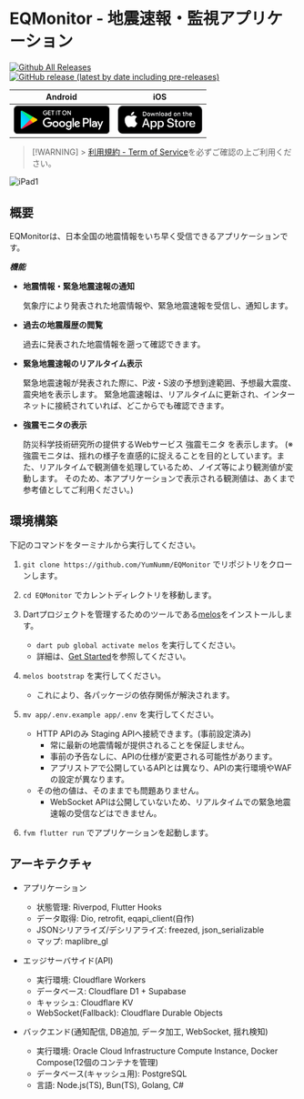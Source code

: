 # EQMonitor - 地震速報・監視アプリケーション

[![Github All Releases](https://img.shields.io/github/downloads/EQMonitor/EQMonitor/total.svg)](https://github.com/EQMonitor/EQMonitor/tags)
[![GitHub release (latest by date including pre-releases)](https://img.shields.io/github/v/release/EQMonitor/EQMonitor?color=blue&include_prereleases&label=Release)](https://github.com/EQMonitor/EQMonitor/releases/latest)

|                                                                                    Android                                                                                     |                                                                                                iOS                                                                                                |
| :----------------------------------------------------------------------------------------------------------------------------------------------------------------------------: | :-----------------------------------------------------------------------------------------------------------------------------------------------------------------------------------------------: |
| [<img src="https://github.com/YumNumm/YumNumm/raw/main/resources/img/google-play-badge.png" height="50">](https://play.google.com/store/apps/details?id=net.yumnumm.eqmonitor) | [<img src="https://github.com/YumNumm/YumNumm/raw/main/resources/img/appstore-badge.png" height="50">](https://apps.apple.com/ja/app/eqmonitor-%E5%9C%B0%E9%9C%87%E9%80%9F%E5%A0%B1/id6447546703) |

> [!WARNING] > [利用規約 - Term of Service](https://github.com/EQMonitor/EQMonitor/blob/main/assets/docs/term_of_service.md)を必ずご確認の上ご利用ください。

![iPad1](https://github.com/YumNumm/EQMonitor/assets/73390859/4196623d-222e-4eac-991a-fee5a976be76)

## 概要

EQMonitorは、日本全国の地震情報をいち早く受信できるアプリケーションです。

**_機能_**

- **地震情報・緊急地震速報の通知**

  気象庁により発表された地震情報や、緊急地震速報を受信し、通知します。

- **過去の地震履歴の閲覧**

  過去に発表された地震情報を遡って確認できます。

- **緊急地震速報のリアルタイム表示**

  緊急地震速報が発表された際に、P波・S波の予想到達範囲、予想最大震度、震央地を表示します。
  緊急地震速報は、リアルタイムに更新され、インターネットに接続されていれば、どこからでも確認できます。

- **強震モニタの表示**

  防災科学技術研究所の提供するWebサービス 強震モニタ を表示します。
  (※ 強震モニタは、揺れの様子を直感的に捉えることを目的としています。また、リアルタイムで観測値を処理しているため、ノイズ等により観測値が変動します。
  そのため、本アプリケーションで表示される観測値は、あくまで参考値としてご利用ください。)

## 環境構築

下記のコマンドをターミナルから実行してください。

1. `git clone https://github.com/YumNumm/EQMonitor` でリポジトリをクローンします。

1. `cd EQMonitor` でカレントディレクトリを移動します。

1. Dartプロジェクトを管理するためのツールである[melos](https://melos.invertase.dev/)をインストールします。

   - `dart pub global activate melos` を実行してください。
   - 詳細は、[Get Started](https://melos.invertase.dev/~melos-latest/getting-started)を参照してください。

1. `melos bootstrap` を実行してください。

   - これにより、各パッケージの依存関係が解決されます。

1. `mv app/.env.example app/.env` を実行してください。

   - HTTP APIのみ Staging APIへ接続できます。(事前設定済み)
     - 常に最新の地震情報が提供されることを保証しません。
     - 事前の予告なしに、APIの仕様が変更される可能性があります。
     - アプリストアで公開しているAPIとは異なり、APIの実行環境やWAFの設定が異なります。
   - その他の値は、そのままでも問題ありません。
     - WebSocket APIは公開していないため、リアルタイムでの緊急地震速報の受信などはできません。

1. `fvm flutter run` でアプリケーションを起動します。

## アーキテクチャ

- アプリケーション

  - 状態管理: Riverpod, Flutter Hooks
  - データ取得: Dio, retrofit, eqapi_client(自作)
  - JSONシリアライズ/デシリアライズ: freezed, json_serializable
  - マップ: maplibre_gl

- エッジサーバサイド(API)

  - 実行環境: Cloudflare Workers
  - データベース: Cloudflare D1 + Supabase
  - キャッシュ: Cloudflare KV
  - WebSocket(Fallback): Cloudflare Durable Objects

- バックエンド(通知配信, DB追加, データ加工, WebSocket, 揺れ検知)
  - 実行環境: Oracle Cloud Infrastructure Compute Instance, Docker Compose(12個のコンテナを管理)
  - データベース(キャッシュ用): PostgreSQL
  - 言語: Node.js(TS), Bun(TS), Golang, C#
